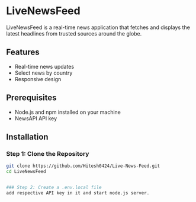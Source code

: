 # LiveNewsFeed

LiveNewsFeed is a real-time news application that fetches and displays the latest headlines from trusted sources around the globe.

## Features

- Real-time news updates
- Select news by country
- Responsive design

## Prerequisites

- Node.js and npm installed on your machine
- NewsAPI API key

## Installation

### Step 1: Clone the Repository

```bash
git clone https://github.com/Hitesh0424/Live-News-Feed.git
cd LiveNewsFeed


### Step 2: Create a .env.local file 
add respective API key in it and start node.js server. 




